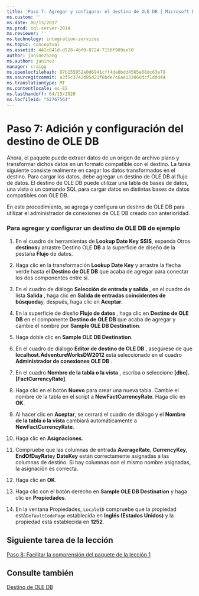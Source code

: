 ```yaml
---
title: 'Paso 7: Agregar y configurar el destino de OLE DB | Microsoft Docs'
ms.custom: ''
ms.date: 06/13/2017
ms.prod: sql-server-2014
ms.reviewer: ''
ms.technology: integration-services
ms.topic: conceptual
ms.assetid: 442c841d-d528-4bf0-8724-7156f909ee50
author: janinezhang
ms.author: janinez
manager: craigg
ms.openlocfilehash: 97b155852a0d6941cff4da0bdd4565e08dc63e79
ms.sourcegitcommit: a3f5c3742d85d21f6bde7c6ae133060dcf1ddd44
ms.translationtype: MT
ms.contentlocale: es-ES
ms.lasthandoff: 04/15/2020
ms.locfileid: "62767564"
---
```

# <a name="step-7-adding-and-configuring-the-ole-db-destination"></a>Paso 7: Adición y configuración del destino de OLE DB
  Ahora, el paquete puede extraer datos de un origen de archivo plano y transformar dichos datos en un formato compatible con el destino. La tarea siguiente consiste realmente en cargar los datos transformados en el destino. Para cargar los datos, debe agregar un destino de OLE DB al flujo de datos. El destino de OLE DB puede utilizar una tabla de bases de datos, una vista o un comando SQL para cargar datos en distintas bases de datos compatibles con OLE DB.  
  
 En este procedimiento, se agrega y configura un destino de OLE DB para utilizar el administrador de conexiones de OLE DB creado con anterioridad.  
  
### <a name="to-add-and-configure-the-sample-ole-db-destination"></a>Para agregar y configurar un destino de OLE DB de ejemplo  
  
1.  En el cuadro de herramientas de **Lookup Date Key** **SSIS**, expanda Otros **destinos**y arrastre Destino OLE **DB** a la superficie de diseño de la pestaña **Flujo** de datos.  
  
2.  Haga clic en la transformación **Lookup Date Key** y arrastre la flecha verde hasta el **Destino de OLE DB** que acaba de agregar para conectar los dos componentes entre sí.  
  
3.  En el cuadro de diálogo **Selección de entrada y salida** , en el cuadro de lista **Salida** , haga clic en **Salida de entradas coincidentes de búsqueda**y, después, haga clic en **Aceptar**.  
  
4.  En la superficie de diseño **Flujo de datos** , haga clic en **Destino de OLE DB** en el componente **Destino de OLE DB** que acaba de agregar y cambie el nombre por **Sample OLE DB Destination**.  
  
5.  Haga doble clic en **Sample OLE DB Destination**.  
  
6.  En el cuadro de diálogo **Editor de destino de OLE DB** , asegúrese de que **localhost.AdventureWorksDW2012** está seleccionado en el cuadro **Administrador de conexiones OLE DB** .  
  
7.  En el cuadro **Nombre de la tabla o la vista** , escriba o seleccione **[dbo].[FactCurrencyRate]**.  
  
8.  Haga clic en el botón **Nuevo** para crear una nueva tabla.  Cambie el nombre de la tabla en el script a **NewFactCurrencyRate**.  Haga clic en **OK**.  
  
9. Al hacer clic en **Aceptar**, se cerrará el cuadro de diálogo y el **Nombre de la tabla o la vista** cambiará automáticamente a **NewFactCurrencyRate**.  
  
10. Haga clic en **Asignaciones**.  
  
11. Compruebe que las columnas de entrada **AverageRate**, **CurrencyKey**, **EndOfDayRate**y **DateKey** están correctamente asignadas a las columnas de destino. Si hay columnas con el mismo nombre asignadas, la asignación es correcta.  
  
12. Haga clic en **OK**.  
  
13. Haga clic con el botón derecho en **Sample OLE DB Destination** y haga clic en **Propiedades**.  
  
14. En la ventana Propiedades, `LocaleID` compruebe que la propiedad está`DefaultCodePage` establecida en **Inglés (Estados Unidos)** y la propiedad está establecida en **1252**.  
  
## <a name="next-task-in-lesson"></a>Siguiente tarea de la lección  
 [Paso 8: Facilitar la comprensión del paquete de la lección 1](lesson-1-8-making-the-lesson-1-package-easier-to-understand.md)  
  
## <a name="see-also"></a>Consulte también  
 [Destino de OLE DB](data-flow/ole-db-destination.md)  
  
  
